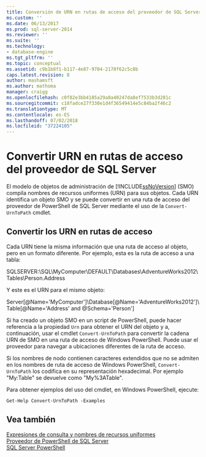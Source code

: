 ```yaml
---
title: Conversión de URN en rutas de acceso del proveedor de SQL Server | Microsoft Docs
ms.custom: ''
ms.date: 06/13/2017
ms.prod: sql-server-2014
ms.reviewer: ''
ms.suite: ''
ms.technology:
- database-engine
ms.tgt_pltfrm: ''
ms.topic: conceptual
ms.assetid: c9b1b8f1-b117-4e87-9704-2170f62c5c8b
caps.latest.revision: 8
author: mashamsft
ms.author: mathoma
manager: craigg
ms.openlocfilehash: c0f82e3bb4185a29a8a40247da8ef7533b3d281c
ms.sourcegitcommit: c18fadce27f330e1d4f36549414e5c84ba2f46c2
ms.translationtype: MT
ms.contentlocale: es-ES
ms.lasthandoff: 07/02/2018
ms.locfileid: "37224105"
---
```

# <a name="convert-urns-to-sql-server-provider-paths"></a>Convertir URN en rutas de acceso del proveedor de SQL Server
  El modelo de objetos de administración de [!INCLUDE[ssNoVersion](../includes/ssnoversion-md.md)] (SMO) compila nombres de recursos uniformes (URN) para sus objetos. Cada URN identifica un objeto SMO y se puede convertir en una ruta de acceso del proveedor de PowerShell de SQL Server mediante el uso de la `Convert-UrnToPath` cmdlet.  
  
## <a name="converting-urns-to-paths"></a>Convertir los URN en rutas de acceso  
 Cada URN tiene la misma información que una ruta de acceso al objeto, pero en un formato diferente. Por ejemplo, esta es la ruta de acceso a una tabla:  
  
 SQLSERVER:\SQL\MyComputer\DEFAULT\Databases\AdventureWorks2012\Tables\Person.Address  
  
 Y este es el URN para el mismo objeto:  
  
 Server[@Name='MyComputer']\Database[@Name='AdventureWorks2012']\Table[@Name='Address' and @Schema='Person']  
  
 Si ha creado un objeto SMO en un script de PowerShell, puede hacer referencia a la propiedad `Urn` para obtener el URN del objeto y a, continuación, usar el cmdlet `Convert-UrnToPath` para convertir la cadena URN de SMO en una ruta de acceso de Windows PowerShell. Puede usar el proveedor para navegar a ubicaciones diferentes de la ruta de acceso.  
  
 Si los nombres de nodo contienen caracteres extendidos que no se admiten en los nombres de ruta de acceso de Windows PowerShell, `Convert-UrnToPath` los codifica en su representación hexadecimal. Por ejemplo "My:Table" se devuelve como "My%3ATable".  
  
 Para obtener ejemplos del uso del cmdlet, en Windows PowerShell, ejecute:  
  
```  
Get-Help Convert-UrnToPath -Examples  
```  
  
## <a name="see-also"></a>Vea también  
 [Expresiones de consulta y nombres de recursos uniformes](../powershell/query-expressions-and-uniform-resource-names.md)   
 [Proveedor de PowerShell de SQL Server](../powershell/sql-server-powershell-provider.md)   
 [SQL Server PowerShell](../powershell/sql-server-powershell.md)  
  
  
